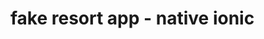 # fake resort app - native ionic
<!-- # Ionic Framework Demo App

This is a demo app built with the Ionic Framework that you can preview in the browser or clone and run locally on an emulator or device.

# View it now

https://ionic-in-action.github.io/ionic-demo-resort-app/www/

# Run locally

This assumes you already have an emulator setup for iOS or Android. Substitute `ios` for `android` below to use Android.

    npm install -g ionic cordova
    git clone https://github.com/ionic-in-action/ionic-demo-resort-app.git
    cd ionic-demo-resort-app
    ionic platform add ios
    ionic emulate ios

# LICENSE

Ionic is licensed under the MIT Open Source license. For more information, see the LICENSE file in this repository. -->
